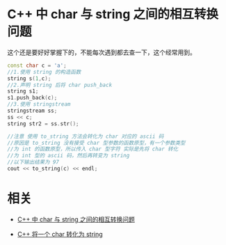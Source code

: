 



# C++ 中 char 与 string 之间的相互转换问题

这个还是要好好掌握下的，不能每次遇到都去查一下，这个经常用到。



```cpp
const char c = 'a';
//1.使用 string 的构造函数
string s(1,c);
//2.声明 string 后将 char push_back
string s1;
s1.push_back(c);
//3.使用 stringstream
stringstream ss;
ss << c;
string str2 = ss.str();

//注意 使用 to_string 方法会转化为 char 对应的 ascii 码
//原因是 to_string 没有接受 char 型参数的函数原型，有一个参数类型
//为 int 的函数原型，所以传入 char 型字符 实际是先将 char 转化
//为 int 型的 ascii 码，然后再转变为 string
//以下输出结果为 97
cout << to_string(c) << endl;
```

# 相关

- [C++ 中 char 与 string 之间的相互转换问题](https://www.cnblogs.com/devilmaycry812839668/p/6353807.html)

- [C++ 将一个 char 转化为 string](https://blog.csdn.net/carbon06/article/details/79353821)

